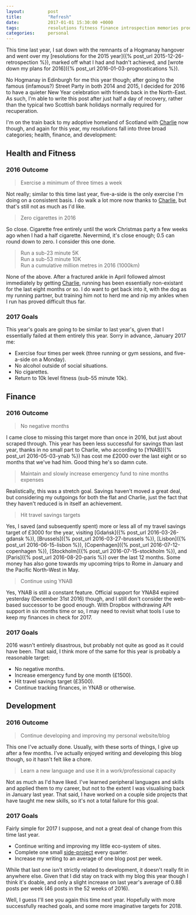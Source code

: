 ```yaml
---
layout:         post
title:          "Refresh"
date:           2017-01-01 15:30:00 +0000
tags:           resolutions fitness finance introspection memories productivity
categories:     personal
---
```


This time last year, I sat down with the remnants of a Hogmanay hangover and went over my [resolutions for the 2015 year]({% post_url 2015-12-26-retrospection %}), marked off what I had and hadn't achieved, and [wrote down my plans for 2016]({% post_url 2016-01-03-prognostications %}).

<!-- Read More -->

No Hogmanay in Edinburgh for me this year though; after going to the famous (infamous?) Street Party in both 2014 and 2015, I decided for 2016 to have a quieter New Year celebration with friends back in the North-East. As such, I'm able to write this post after just half a day of recovery, rather than the typical two Scottish bank holidays normally required for recuperation. 

I'm on the train back to my adoptive homeland of Scotland with [Charlie][charlie-blog-posts] now though, and again for this year, my resolutions fall into three broad categories; health, finance, and development:

## Health and Fitness

### 2016 Outcome  

> Exercise a minimum of three times a week <i class="fa fa-times" aria-hidden="true"></i>

Not really; similar to this time last year, five-a-side is the only exercise I'm doing on a consistent basis. I do walk a lot more now thanks to [Charlie][charlie-blog-posts], but that's still not as much as I'd like.

> Zero cigarettes in 2016 <i class="fa fa-check" aria-hidden="true"></i>

So close. Cigarette free entirely until the work Christmas party a few weeks ago when I had a half cigarette. Nevermind, it's close enough; 0.5 can round down to zero. I consider this one done.

> Run a sub-23 minute 5K <i class="fa fa-times" aria-hidden="true"></i>  
> Run a sub-53 minute 10K <i class="fa fa-times" aria-hidden="true"></i>  
> Run a cumulative million metres in 2016 (1000km) <i class="fa fa-times" aria-hidden="true"></i>

None of the above. After a fractured ankle in April followed almost immediately by getting [Charlie][charlie-blog-posts], running has been essentially non-existant for the last eight months or so. I do want to get back into it, with the dog as my running partner, but training him not to herd me and nip my ankles when I run has proved difficult thus far.

### 2017 Goals

This year's goals are going to be similar to last year's, given that I essentially failed at them entirely this year. Sorry in advance, January 2017 me:

- Exercise four times per week (three running or gym sessions, and five-a-side on a Monday).
- No alcohol outside of social situations.
- No cigarettes.
- Return to 10k level fitness (sub-55 minute 10k).

## Finance

### 2016 Outcome  

> No negative months <i class="fa fa-check" aria-hidden="true"></i>

I came close to missing this target more than once in 2016, but just about scraped through. This year has been less successful for savings than last year, thanks in no small part to Charlie, who according to [YNAB]({% post_url 2016-05-03-ynab %}) has cost me £2000 over the last eight or so months that we've had him. Good thing he's so damn cute.

> Maintain and slowly increase emergency fund to nine months expenses <i class="fa fa-times" aria-hidden="true"></i>

Realistically, this was a stretch goal. Savings haven't moved a great deal, but considering my outgoings for both the flat and Charlie, just the fact that they haven't reduced is in itself an achievement.

> Hit travel savings targets <i class="fa fa-check" aria-hidden="true"></i>

Yes, I saved (and subsequently spent) more or less all of my travel savings target of £3000 for the year, visiting [Gdańsk]({% post_url 2016-03-26-gdansk %}), [Brussels]({% post_url 2016-03-27-brussels %}), [Lisbon]({% post_url 2016-06-15-lisbon %}), [Copenhagen]({% post_url 2016-07-12-copenhagen %}), [Stockholm]({% post_url 2016-07-15-stockholm %}), and [Paris]({% post_url 2016-08-20-paris %}) over the last 12 months. Some money has also gone towards my upcoming trips to Rome in January and the Pacific North-West in May.

> Continue using YNAB <i class="fa fa-check" aria-hidden="true"></i>

Yes, YNAB is still a constant feature. Official support for YNAB4 expired yesterday (December 31st 2016) though, and I still don't consider the web-based successor to be good enough. With Dropbox withdrawing API support in six months time or so, I may need to revisit what tools I use to keep my finances in check for 2017.

### 2017 Goals

2016 wasn't entirely disastrous, but probably not quite as good as it could have been. That said, I think more of the same for this year is probably a reasonable target: 

- No negative months.  
- Increase emergency fund by one month (£1500).  
- Hit travel savings target (£3500).  
- Continue tracking finances, in YNAB or otherwise.

## Development

### 2016 Outcome
 
> Continue developing and improving my personal website/blog <i class="fa fa-check" aria-hidden="true"></i>

This one I've actually done. Usually, with these sorts of things, I give up after a few months. I've actually enjoyed writing and developing this blog though, so it hasn't felt like a chore.

> Learn a new language and use it in a work/professional capacity <i class="fa fa-times" aria-hidden="true"></i>

Not as much as I'd have liked. I've learned peripheral languages and skills and applied them to my career, but not to the extent I was visualising back in January last year. That said, I have worked on a couple side projects that have taught me new skills, so it's not a total failure for this goal.

### 2017 Goals

Fairly simple for 2017 I suppose, and not a great deal of change from this time last year.

- Continue writing and improving my little eco-system of sites.  
- Complete one small [side-project][projects-subdomain] every quarter.
- Increase my writing to an average of one blog post per week.

While that last one isn't strictly related to development, it doesn't really fit in anywhere else. Given that I did stay on track with my blog this year though I think it's doable, and only a slight increase on last year's average of 0.88 posts per week (46 posts in the 52 weeks of 2016).

Well, I guess I'll see you again this time next year. Hopefully with more successfully reached goals, and some more imaginative targets for 2018.

[charlie-blog-posts]: http://blog.camerondoyle.co.uk/#charlie
[projects-subdomain]: http://projects.camerondoyle.co.uk/